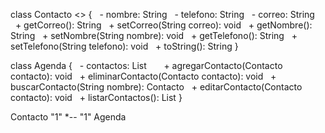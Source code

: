 class Contacto <<interface>> {
  - nombre: String
  - telefono: String
  - correo: String
   
  + getCorreo(): String
  + setCorreo(String correo): void
  + getNombre(): String
  + setNombre(String nombre): void
  + getTelefono(): String
  + setTelefono(String telefono): void
  + toString(): String
}

class Agenda {
  - contactos: List<Contacto>
   
  + agregarContacto(Contacto contacto): void
  + eliminarContacto(Contacto contacto): void
  + buscarContacto(String nombre): Contacto
  + editarContacto(Contacto contacto): void
  + listarContactos(): List<Contacto>
}

Contacto "1" *-- "1" Agenda
